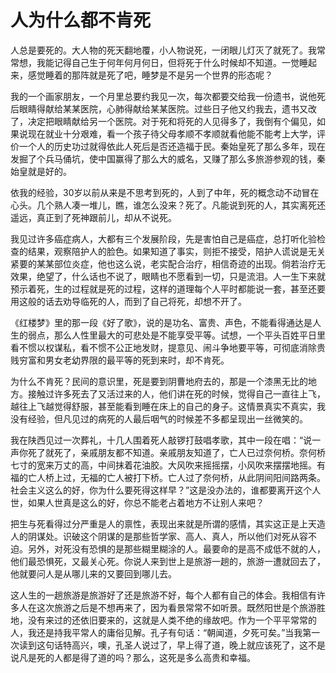 # 人为什么都不肯死

人总是要死的。大人物的死天翻地覆，小人物说死，一闭眼儿灯灭了就死了。我常常想，我能记得自己生于何年何月何日，但将死于什么时候却不知道。一觉睡起来，感觉睡着的那阵就是死了吧，睡梦是不是另一个世界的形态呢？ 

我的一个画家朋友，一个月里总要约我见一次，每次都要交给我一份遗书，说他死后眼睛得献给某某医院，心肺得献给某某医院。过些日子他又约我去，遗书又改了，决定把眼睛献给另一个医院。对于死和将死的人见得多了，我倒有个偏见，如果说现在就业十分艰难，看一个孩子待父母孝顺不孝顺就看他能不能考上大学，评价一个人的历史功过就得依此人死后是否还造福于民。秦始皇死了那么多年，现在发掘了个兵马俑坑，使中国赢得了那么大的威名，又赚了那么多旅游参观的钱，秦始皇就是好的。 

依我的经验，30岁以前从来是不思考到死的，人到了中年，死的概念动不动冒在心头。几个熟人凑一堆儿，瞧，谁怎么没来？死了。凡能说到死的人，其实离死还遥远，真正到了死神跟前儿，却从不说死。 

我见过许多癌症病人，大都有三个发展阶段，先是害怕自己是癌症，总打听化验检查的结果，观察陪护人的脸色。如果知道了事实，则拒不接受，陪护人谎说是无关紧要的某某部位炎症，他也这么说，老实配合治疗，相信奇迹的出现。倘若治疗无效果，绝望了，什么话也不说了，眼睛也不愿看到一切，只是流泪。人一生下来就预示着死，生的过程就是死的过程，这样的道理每个人平时都能说一套，甚至还要用这般的话去劝导临死的人，而到了自己将死，却想不开了。 

《红楼梦》里的那一段《好了歌》，说的是功名、富贵、声色，不能看得通达是人生的弱点，那么人性里最大的可悲处是不能享受平等。试想，一个平头百姓平日里看不惯以权谋私，看不惯不公正地发财，提意见、闹斗争地要平等，可彻底消除贵贱穷富和男女老幼界限的最平等的死到来时，却不肯死。 

为什么不肯死？民间的意识里，死是要到阴曹地府去的，那是一个漆黑无比的地方。接触过许多死去了又活过来的人，他们讲在死的时候，觉得自己一直往上飞，越往上飞越觉得舒服，甚至能看到睡在床上的自己的身子。这情景真实不真实，我没有经验，但凡见过的病死的人最后咽气的时候差不多都呈现出一丝微笑的。 

我在陕西见过一次葬礼，十几人围着死人敲锣打鼓唱孝歌，其中一段在唱：“说一声你死了就死了，亲戚朋友都不知道。亲戚朋友知道了，亡人已过奈何桥。奈何桥七寸的宽来万丈的高，中间抹着花油胶。大风吹来摇摇摆，小风吹来摆摆地摇。有福的亡人桥上过，无福的亡人被打下桥。亡人过了奈何桥，从此阴间阳间路两条。社会主义这么的好，你为什么要死得这样早？”这是没办法的，谁都要离开这个人世，如果人世真是这么的好，你总不能老占着地方不让别人来吧？ 

把生与死看得过分严重是人的禀性，表现出来就是所谓的感情，其实这正是上天造人的阴谋处。识破这个阴谋的是那些哲学家、高人、真人，所以他们对死从容不迫。另外，对死没有恐惧的是那些糊里糊涂的人。最要命的是高不成低不就的人，他们最恐惧死，又最关心死。你说人来到世上是旅游一趟的，旅游一遭就回去了，他就要问人是从哪儿来的又要回到哪儿去。 

这人生的一趟旅游是旅游好了还是旅游不好，每个人都有自己的体会。我相信有许多人在这次旅游之后是不想再来了，因为看景常常不如听景。既然阳世是个旅游胜地，没有来过的还依旧要来的，这就是人类不绝的缘故吧。作为一个平平常常的人，我还是持我平常人的庸俗见解。孔子有句话：“朝闻道，夕死可矣。”当我第一次读到这句话特高兴，噢，孔圣人说过了，早上得了道，晚上就应该死了，这不是说凡是死的人都是得了道的吗？那么，这死是多么高贵和幸福。